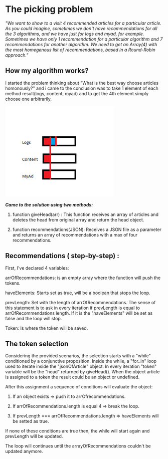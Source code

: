# The picking problem #


*"We want to show to a visit 4 recommended articles for a particular article. As you could imagine, sometimes we don't have recommendations for all the 3 algorithms, and we have just for logs and myad, for example. Sometimes we have only 1 recommendation for a particular algorithm and 7 recommendations for another algorithm.*
*We need to get an Array(4) with the most homegenous list of recommendations, based in a Round-Robin approach."*

## How my algorithm works? ##

I started the problem thinking about "What is the best way choose articles homonously?" and i came to the conclusion was to take 1 element of each method result(logs, content, myad) and to get the 4th element simply choose one arbitrarily.


![alt text](reccalgo.png)


***Came to the solution using two methods:*** 

1. function giveHead(arr) : This function receives an array of articles and deletes the head from original array and return the head object.

2. function recommendations(JSON): Receives a JSON file as a parameter and returns an array of recommendations with a max of four recommendations.


 ## Recommendations ( step-by-step) : ##

First, I've declared 4 variables: 

arrOfRecommendations: is an empty array where the function will push the tokens.

haveElements: Starts set as true, will be a boolean that stops the loop. 

prevLength: Set with the length of arrOfRecommendations. The sense of this statement is to ask in every iteration if prevLength is equal to arrOfRecommendations length. 
If it is the "haveElements" will be set as false and the loop will stop.

Token: Is where the token will be saved.


## The token selection ##

Considering the provided scenarios, the selection starts with a "while" conditioned by a conjunctive proposition.
Inside the while, a "for..in" loop used to iterate inside the "jsonOfArticle" object. In every iteration "token" variable will be the "head" returned by giveHead(). When the object article is assigned to a token the result could be an object or undefined.

After this assignment a sequence of conditions will evaluate the object: 


1. If an object exists => push it to arrOfrecommendations.

2. If arrOfRecommendations.length is equal 4 => break the loop.

3. If prevLength === arrOfRecommendations.length => haveElements will be setted as true.

If none of these conditions are true then, the while will start again and prevLength will be updated.

The loop will continues until the arrayOfRecommendations couldn't be updated anymore.